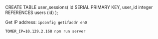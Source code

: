 CREATE TABLE user_sessions(
id SERIAL PRIMARY KEY,
user_id integer REFERENCES users (id)
);

Get IP address: 
`ipconfig getifaddr en0`

`TOMER_IP=10.129.2.168 npm run server`